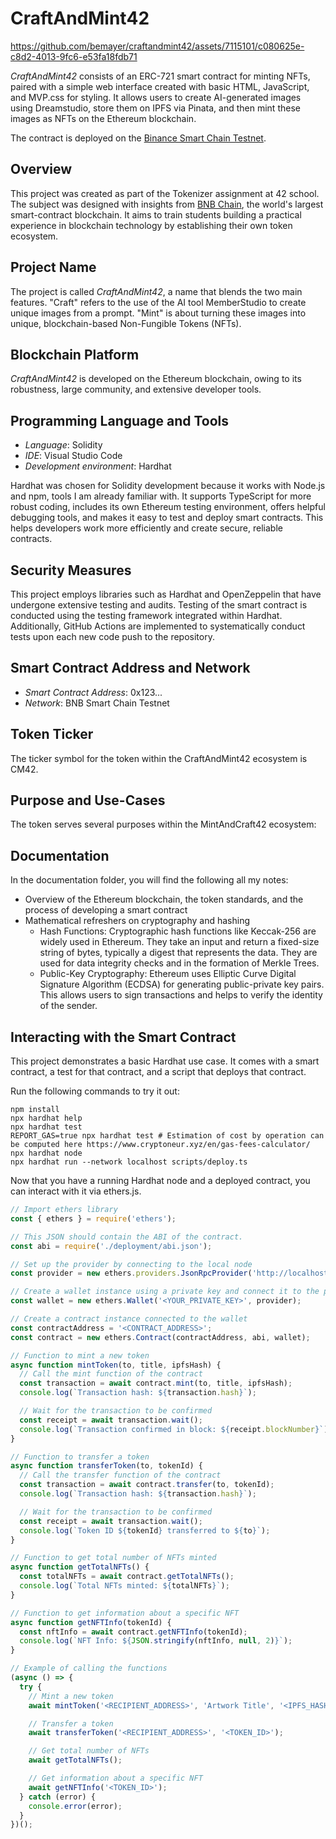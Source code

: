 # CraftAndMint42

https://github.com/bemayer/craftandmint42/assets/7115101/c080625e-c8d2-4013-9fc6-e53fa18fdb71

*CraftAndMint42* consists of an ERC-721 smart contract for minting NFTs, paired with a simple web interface created with basic HTML, JavaScript, and MVP.css for styling. It allows users to create AI-generated images using Dreamstudio, store them on IPFS via Pinata, and then mint these images as NFTs on the Ethereum blockchain.

The contract is deployed on the [Binance Smart Chain Testnet](https://testnet.bscscan.com/address/0x1f291314854B36957015Aa5005c15F14808DAdeC).

## Overview
This project was created as part of the Tokenizer assignment at 42 school. The subject was designed with insights from [BNB Chain](https://www.bnbchain.org/), the world's largest smart-contract blockchain. It aims to train students building a practical experience in blockchain technology by establishing their own token ecosystem.

## Project Name
The project is called *CraftAndMint42*, a name that blends the two main features. "Craft" refers to the use of the AI tool MemberStudio to create unique images from a prompt. "Mint" is about turning these images into unique, blockchain-based Non-Fungible Tokens (NFTs).

## Blockchain Platform
*CraftAndMint42* is developed on the Ethereum blockchain, owing to its robustness, large community, and extensive developer tools.

## Programming Language and Tools
- *Language*: Solidity
- *IDE*: Visual Studio Code
- *Development environment*: Hardhat

Hardhat was chosen for Solidity development because it works with Node.js and npm, tools I am already familiar with. It supports TypeScript for more robust coding, includes its own Ethereum testing environment, offers helpful debugging tools, and makes it easy to test and deploy smart contracts. This helps developers work more efficiently and create secure, reliable contracts.

## Security Measures
This project employs libraries such as Hardhat and OpenZeppelin that have undergone extensive testing and audits.
Testing of the smart contract is conducted using the testing framework integrated within Hardhat.
Additionally, GitHub Actions are implemented to systematically conduct tests upon each new code push to the repository.

## Smart Contract Address and Network
- *Smart Contract Address*: 0x123...
- *Network*: BNB Smart Chain Testnet

## Token Ticker
The ticker symbol for the token within the CraftAndMint42 ecosystem is CM42.

## Purpose and Use-Cases
The token serves several purposes within the MintAndCraft42 ecosystem:

## Documentation
In the documentation folder, you will find the following all my notes:
- Overview of the Ethereum blockchain, the token standards, and the process of developing a smart contract
- Mathematical refreshers on cryptography and hashing
  - Hash Functions: Cryptographic hash functions like Keccak-256 are widely used in Ethereum. They take an input and return a fixed-size string of bytes, typically a digest that represents the data. They are used for data integrity checks and in the formation of Merkle Trees.
  - Public-Key Cryptography: Ethereum uses Elliptic Curve Digital Signature Algorithm (ECDSA) for generating public-private key pairs. This allows users to sign transactions and helps to verify the identity of the sender.


## Interacting with the Smart Contract

This project demonstrates a basic Hardhat use case. It comes with a smart contract, a test for that contract, and a script that deploys that contract.

Run the following commands to try it out:

```shell
npm install
npx hardhat help
npx hardhat test
REPORT_GAS=true npx hardhat test # Estimation of cost by operation can be computed here https://www.cryptoneur.xyz/en/gas-fees-calculator/
npx hardhat node
npx hardhat run --network localhost scripts/deploy.ts
```

Now that you have a running Hardhat node and a deployed contract, you can interact with it via ethers.js.

```javascript
// Import ethers library
const { ethers } = require('ethers');

// This JSON should contain the ABI of the contract.
const abi = require('./deployment/abi.json');

// Set up the provider by connecting to the local node
const provider = new ethers.providers.JsonRpcProvider('http://localhost:8545');

// Create a wallet instance using a private key and connect it to the provider
const wallet = new ethers.Wallet('<YOUR_PRIVATE_KEY>', provider);

// Create a contract instance connected to the wallet
const contractAddress = '<CONTRACT_ADDRESS>';
const contract = new ethers.Contract(contractAddress, abi, wallet);

// Function to mint a new token
async function mintToken(to, title, ipfsHash) {
  // Call the mint function of the contract
  const transaction = await contract.mint(to, title, ipfsHash);
  console.log(`Transaction hash: ${transaction.hash}`);

  // Wait for the transaction to be confirmed
  const receipt = await transaction.wait();
  console.log(`Transaction confirmed in block: ${receipt.blockNumber}`);
}

// Function to transfer a token
async function transferToken(to, tokenId) {
  // Call the transfer function of the contract
  const transaction = await contract.transfer(to, tokenId);
  console.log(`Transaction hash: ${transaction.hash}`);

  // Wait for the transaction to be confirmed
  const receipt = await transaction.wait();
  console.log(`Token ID ${tokenId} transferred to ${to}`);
}

// Function to get total number of NFTs minted
async function getTotalNFTs() {
  const totalNFTs = await contract.getTotalNFTs();
  console.log(`Total NFTs minted: ${totalNFTs}`);
}

// Function to get information about a specific NFT
async function getNFTInfo(tokenId) {
  const nftInfo = await contract.getNFTInfo(tokenId);
  console.log(`NFT Info: ${JSON.stringify(nftInfo, null, 2)}`);
}

// Example of calling the functions
(async () => {
  try {
    // Mint a new token
    await mintToken('<RECIPIENT_ADDRESS>', 'Artwork Title', '<IPFS_HASH_OF_ARTWORK>');

    // Transfer a token
    await transferToken('<RECIPIENT_ADDRESS>', '<TOKEN_ID>');

    // Get total number of NFTs
    await getTotalNFTs();

    // Get information about a specific NFT
    await getNFTInfo('<TOKEN_ID>');
  } catch (error) {
    console.error(error);
  }
})();
```
